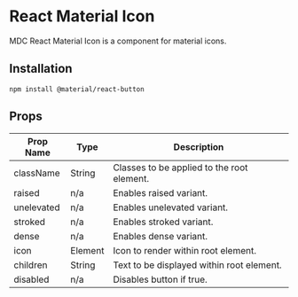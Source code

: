 # React Material Icon

MDC React Material Icon is a component for material icons.

## Installation

```
npm install @material/react-button
```

## Props

Prop Name | Type | Description
--- | --- | ---
className | String | Classes to be applied to the root element.
raised | n/a | Enables raised variant.
unelevated | n/a | Enables unelevated variant.
stroked | n/a | Enables stroked variant.
dense | n/a | Enables dense variant.
icon | Element | Icon to render within root element.
children | String | Text to be displayed within root element.
disabled | n/a | Disables button if true.
